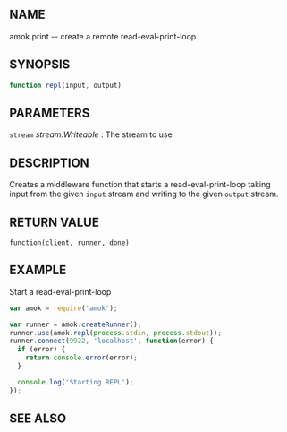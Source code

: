 ---
---

## NAME

amok.print -- create a remote read-eval-print-loop

## SYNOPSIS

```js
function repl(input, output)
```

## PARAMETERS
`stream` *stream.Writeable*
:   The stream to use

## DESCRIPTION

Creates a middleware function that starts a read-eval-print-loop taking
input from the given `input` stream and writing to the given `output` stream.

## RETURN VALUE

`function(client, runner, done)`

## EXAMPLE
Start a read-eval-print-loop

```js
var amok = require('amok');

var runner = amok.createRunner();
runner.use(amok.repl(process.stdin, process.stdout));
runner.connect(9922, 'localhost', function(error) {
  if (error) {
    return console.error(error);
  }

  console.log('Starting REPL');
});
```

## SEE ALSO
